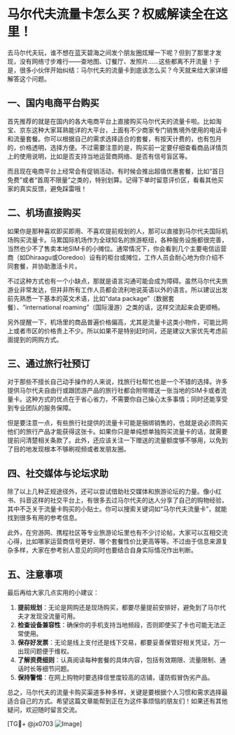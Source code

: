 # 马尔代夫流量卡怎么买？权威解读全在这里！

去马尔代夫玩，谁不想在蓝天碧海之间发个朋友圈炫耀一下呢？但到了那里才发现，没有网络寸步难行——查地图、订餐厅、发照片……这些都离不开流量！于是，很多小伙伴开始纠结：马尔代夫的流量卡到底该怎么买？今天就来给大家详细解答这个问题。

## 一、国内电商平台购买

首先推荐的就是在国内的各大电商平台上直接购买马尔代夫的流量卡啦。比如淘宝、京东这种大家耳熟能详的大平台，上面有不少商家专门销售境外使用的电话卡和流量套餐。你可以根据自己的需求选择适合的套餐，有按天计费的，也有包月的，价格透明，选择方便。不过需要注意的是，购买前一定要仔细查看商品详情页上的使用说明，比如是否支持当地运营商网络、是否有信号盲区等。

而且现在电商平台上经常会有促销活动，有时候会推出超值优惠套餐，比如“首日免费”或者“首周不限量”之类的，特别划算。记得下单时留意评价区，看看其他买家的真实反馈，避免踩雷哦！

## 二、机场直接购买

如果你是那种喜欢即买即用、不喜欢提前规划的人，那可以直接到马尔代夫国际机场购买流量卡。马累国际机场作为全球知名的旅游枢纽，各种服务设施都很完善，当然也少不了售卖本地SIM卡的小摊位。通常情况下，你会看到几个主要电信运营商（如Dhiraagu或Ooredoo）设有的柜台或摊位，工作人员会耐心地为你介绍不同套餐，并协助激活卡片。

不过这种方式也有一个小缺点，那就是语言沟通可能会成为障碍。虽然马尔代夫旅游业非常发达，但并非所有工作人员都会流利地说英语以外的语言。所以建议出发前先熟悉一下基本的英文术语，比如“data package”（数据套餐）、“international roaming”（国际漫游）之类的话，这样交流起来会更顺畅。

另外提醒一下，机场里的商品普遍价格偏高，尤其是流量卡这类小物件，可能比网上或者市区的价格贵上不少。所以如果不是特别赶时间，还是建议大家优先考虑前面提到的网购方式。

## 三、通过旅行社预订

对于那些不擅长自己动手操作的人来说，找旅行社帮忙也是一个不错的选择。许多提供马尔代夫自由行或跟团游产品的旅行社都会附带赠送一张当地的SIM卡或者流量卡。这种方式的优点在于省心省力，不需要你自己操心太多事情；同时还能享受到专业团队的服务保障。

但是要注意一点，有些旅行社提供的流量卡可能是捆绑销售的，也就是说必须购买他们的旅行产品才能获得这张卡。如果你只是单纯想单独购买流量卡的话，就需要提前问清楚相关条款了。此外，还应该关注一下赠送的流量额度够不够用，以免到了目的地发现根本不够刷视频或者发朋友圈。

## 四、社交媒体与论坛求助

除了以上几种正规途径外，还可以尝试借助社交媒体和旅游论坛的力量。像小红书、抖音这样的社交平台上，有很多去过马尔代夫的达人分享了自己的购物经验，其中不乏关于流量卡购买的小贴士。你可以搜索关键词如“马尔代夫流量卡”，就能找到很多有用的参考信息。

此外，在穷游网、携程社区等专业旅游论坛里也有不少讨论帖，大家可以互相交流心得，比如哪家运营商信号更好、哪个套餐性价比更高等等。不过由于信息来源复杂多样，大家在参考别人意见的同时也要结合自身实际情况作出判断。

## 五、注意事项

最后再给大家几点实用的小建议：

1. **提前规划**：无论是网购还是现场购买，都要尽量提前安排好，避免到了马尔代夫才发现没流量可用。
2. **检查设备兼容性**：确保你的手机支持当地频段，否则即使买了卡也可能无法正常使用。
3. **保存好发票**：无论是线上支付还是线下交易，都要妥善保管好相关凭证，万一出现问题便于维权。
4. **了解资费细则**：认真阅读每种套餐的具体内容，包括有效期限、流量限制、通话时长等细节问题。
5. **保持警惕**：在网上购物时要选择信誉度较高的店铺，谨防假冒伪劣产品。

总之，马尔代夫的流量卡购买渠道多种多样，关键是要根据个人习惯和需求选择最适合自己的方式。希望这篇文章能帮到正在为这件事烦恼的朋友们！如果还有其他疑问，欢迎随时留言交流。

[TG💪+ @jx0703 ![Image](https://github.com/user-attachments/assets/dbca1d08-cadb-493c-b0ec-ad6f7a83f270)]